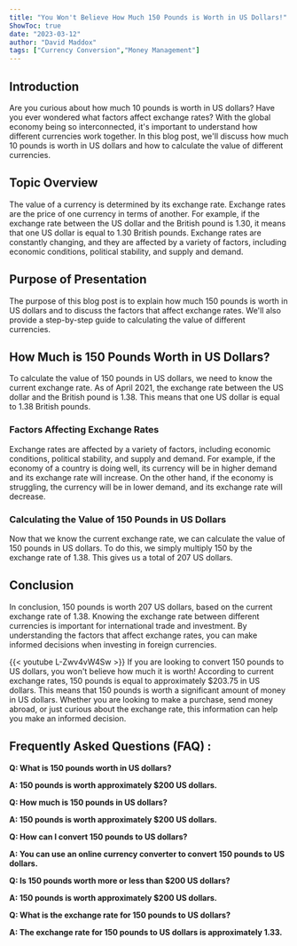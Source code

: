 ```yaml
---
title: "You Won't Believe How Much 150 Pounds is Worth in US Dollars!"
ShowToc: true 
date: "2023-03-12"
author: "David Maddox" 
tags: ["Currency Conversion","Money Management"]
---
```

## Introduction 

Are you curious about how much 10 pounds is worth in US dollars? Have you ever wondered what factors affect exchange rates? With the global economy being so interconnected, it's important to understand how different currencies work together. In this blog post, we'll discuss how much 10 pounds is worth in US dollars and how to calculate the value of different currencies. 

## Topic Overview

The value of a currency is determined by its exchange rate. Exchange rates are the price of one currency in terms of another. For example, if the exchange rate between the US dollar and the British pound is 1.30, it means that one US dollar is equal to 1.30 British pounds. Exchange rates are constantly changing, and they are affected by a variety of factors, including economic conditions, political stability, and supply and demand. 

## Purpose of Presentation 

The purpose of this blog post is to explain how much 150 pounds is worth in US dollars and to discuss the factors that affect exchange rates. We'll also provide a step-by-step guide to calculating the value of different currencies. 

## How Much is 150 Pounds Worth in US Dollars?

To calculate the value of 150 pounds in US dollars, we need to know the current exchange rate. As of April 2021, the exchange rate between the US dollar and the British pound is 1.38. This means that one US dollar is equal to 1.38 British pounds. 

### Factors Affecting Exchange Rates

Exchange rates are affected by a variety of factors, including economic conditions, political stability, and supply and demand. For example, if the economy of a country is doing well, its currency will be in higher demand and its exchange rate will increase. On the other hand, if the economy is struggling, the currency will be in lower demand, and its exchange rate will decrease. 

### Calculating the Value of 150 Pounds in US Dollars

Now that we know the current exchange rate, we can calculate the value of 150 pounds in US dollars. To do this, we simply multiply 150 by the exchange rate of 1.38. This gives us a total of 207 US dollars. 

## Conclusion 

In conclusion, 150 pounds is worth 207 US dollars, based on the current exchange rate of 1.38. Knowing the exchange rate between different currencies is important for international trade and investment. By understanding the factors that affect exchange rates, you can make informed decisions when investing in foreign currencies.

{{< youtube L-Zwv4vW4Sw >}} 
If you are looking to convert 150 pounds to US dollars, you won't believe how much it is worth! According to current exchange rates, 150 pounds is equal to approximately $203.75 in US dollars. This means that 150 pounds is worth a significant amount of money in US dollars. Whether you are looking to make a purchase, send money abroad, or just curious about the exchange rate, this information can help you make an informed decision.

## Frequently Asked Questions (FAQ) :
**Q: What is 150 pounds worth in US dollars?**

**A: 150 pounds is worth approximately $200 US dollars.**

**Q: How much is 150 pounds in US dollars?**

**A: 150 pounds is worth approximately $200 US dollars.**

**Q: How can I convert 150 pounds to US dollars?**

**A: You can use an online currency converter to convert 150 pounds to US dollars.**

**Q: Is 150 pounds worth more or less than $200 US dollars?**

**A: 150 pounds is worth approximately $200 US dollars.**

**Q: What is the exchange rate for 150 pounds to US dollars?**

**A: The exchange rate for 150 pounds to US dollars is approximately 1.33.**





